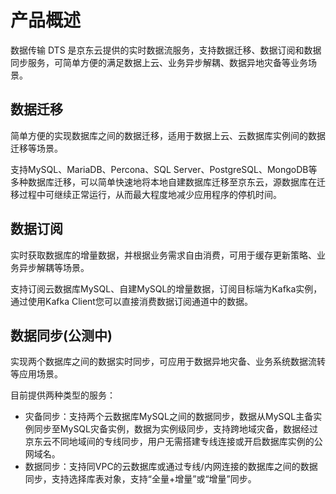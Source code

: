 # 产品概述

数据传输 DTS 是京东云提供的实时数据流服务，支持数据迁移、数据订阅和数据同步服务，可简单方便的满足数据上云、业务异步解耦、数据异地灾备等业务场景。

## 数据迁移

简单方便的实现数据库之间的数据迁移，适用于数据上云、云数据库实例间的数据迁移等场景。

支持MySQL、MariaDB、Percona、SQL Server、PostgreSQL、MongoDB等多种数据库迁移，可以简单快速地将本地自建数据库迁移至京东云，源数据库在迁移过程中可继续正常运行，从而最大程度地减少应用程序的停机时间。

## 数据订阅

实时获取数据库的增量数据，并根据业务需求自由消费，可用于缓存更新策略、业务异步解耦等场景。

支持订阅云数据库MySQL、自建MySQL的增量数据，订阅目标端为Kafka实例，通过使用Kafka Client您可以直接消费数据订阅通道中的数据。

## 数据同步(公测中)

实现两个数据库之间的数据实时同步，可应用于数据异地灾备、业务系统数据流转等应用场景。

目前提供两种类型的服务：

- 灾备同步：支持两个云数据库MySQL之间的数据同步，数据从MySQL主备实例同步至MySQL灾备实例，数据为实例级同步，支持跨地域灾备，数据经过京东云不同地域间的专线同步，用户无需搭建专线连接或开启数据库实例的公网域名。
- 数据同步：支持同VPC的云数据库或通过专线/内网连接的数据库之间的数据同步，支持选择库表对象，支持“全量+增量”或“增量”同步。


